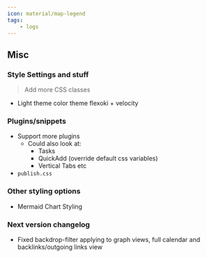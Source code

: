 ```yaml
---
icon: material/map-legend
tags:
    - logs
---
```


## Misc

### Style Settings and stuff
> Add more CSS classes

- Light theme color theme flexoki + velocity

### Plugins/snippets
- Support more plugins
  - Could also look at:
    - Tasks
    <!-- - Excalidraw (too difficult to style) -->
    - QuickAdd (override default css variables)
    - Vertical Tabs etc
- `publish.css`

### Other styling options
- Mermaid Chart Styling
<!-- - [ ] PDF export styling (class select). Not happening when it is impossible to debug -->

### Next version changelog
- Fixed backdrop-filter applying to graph views, full calendar and backlinks/outgoing links view